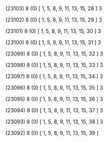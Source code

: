 (23103) 8 (0) [ 1, 5, 8, 9, 11, 13, 15, 28 ] 3 


(23102) 8 (0) [ 1, 5, 8, 9, 11, 13, 15, 29 ] 3 


(23101) 8 (0) [ 1, 5, 8, 9, 11, 13, 15, 30 ] 3 


(23100) 8 (0) [ 1, 5, 8, 9, 11, 13, 15, 31 ] 3 


(23099) 8 (0) [ 1, 5, 8, 9, 11, 13, 15, 32 ] 3 


(23098) 8 (0) [ 1, 5, 8, 9, 11, 13, 15, 33 ] 3 


(23097) 8 (0) [ 1, 5, 8, 9, 11, 13, 15, 34 ] 3 


(23096) 8 (0) [ 1, 5, 8, 9, 11, 13, 15, 35 ] 3 


(23095) 8 (0) [ 1, 5, 8, 9, 11, 13, 15, 36 ] 3 


(23094) 8 (0) [ 1, 5, 8, 9, 11, 13, 15, 37 ] 3 


(23093) 8 (0) [ 1, 5, 8, 9, 11, 13, 15, 38 ] 3 


(23092) 8 (0) [ 1, 5, 8, 9, 11, 13, 15, 39 ]  

